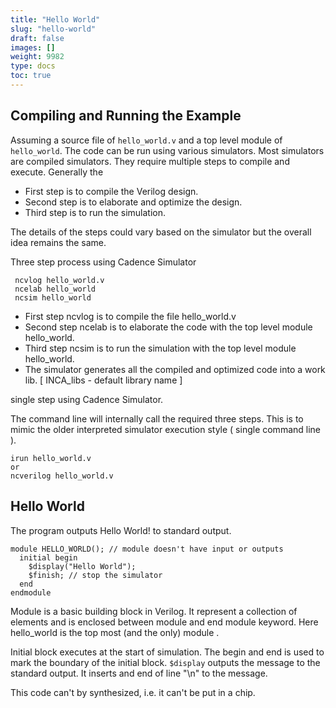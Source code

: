 ```yaml
---
title: "Hello World"
slug: "hello-world"
draft: false
images: []
weight: 9982
type: docs
toc: true
---
```


## Compiling and Running the Example
Assuming a source file of `hello_world.v` and a top level module of `hello_world`. The code can be run using various simulators. Most simulators are compiled simulators. They require multiple steps to compile and execute. 
Generally the

 - First step is to compile the Verilog design.
 - Second step is to elaborate and optimize the design.
 - Third step is to run the simulation.

The details of the steps could vary based on the simulator but the overall idea remains the same.

Three step process using Cadence Simulator

     ncvlog hello_world.v
     ncelab hello_world
     ncsim hello_world

 - First step ncvlog is to compile the file hello_world.v    
 - Second step ncelab is to elaborate the code with the top level module hello_world. 
 - Third step ncsim is to run the simulation with the top level module hello_world.
 - The simulator generates all the compiled and optimized code into a work lib. [ INCA_libs - default library name ] 

single step using Cadence Simulator. 

The command line will internally call the required three steps. This is to mimic the older interpreted simulator execution style ( single command line ). 

    irun hello_world.v   
    or 
    ncverilog hello_world.v

## Hello World
The program outputs Hello World! to standard output.

    module HELLO_WORLD(); // module doesn't have input or outputs
      initial begin
        $display("Hello World");
        $finish; // stop the simulator
      end
    endmodule

Module is a basic building block in Verilog. It represent a collection of elements and is enclosed between module and end module keyword. Here hello_world is the top most (and the only) module . 

Initial block executes at the start of simulation. The begin and end is used to mark the boundary of the initial block. `$display` outputs the message to the standard output. It inserts and end of line "\n" to the message.

This code can't by synthesized, i.e. it can't be put in a chip.     





